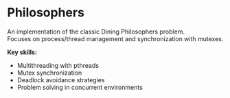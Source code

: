 # Philosophers

An implementation of the classic Dining Philosophers problem.  
Focuses on process/thread management and synchronization with mutexes.

**Key skills:**

- Multithreading with pthreads
- Mutex synchronization
- Deadlock avoidance strategies
- Problem solving in concurrent environments
